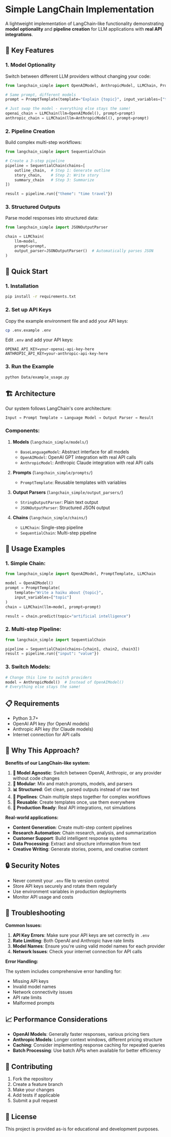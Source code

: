 # Simple LangChain Implementation

A lightweight implementation of LangChain-like functionality demonstrating **model optionality** and **pipeline creation** for LLM applications with **real API integrations**.

## 🎯 Key Features

### 1. **Model Optionality**

Switch between different LLM providers without changing your code:

```python
from langchain_simple import OpenAIModel, AnthropicModel, LLMChain, PromptTemplate

# Same prompt, different models
prompt = PromptTemplate(template="Explain {topic}", input_variables=["topic"])

# Just swap the model - everything else stays the same!
openai_chain = LLMChain(llm=OpenAIModel(), prompt=prompt)
anthropic_chain = LLMChain(llm=AnthropicModel(), prompt=prompt)
```

### 2. **Pipeline Creation**

Build complex multi-step workflows:

```python
from langchain_simple import SequentialChain

# Create a 3-step pipeline
pipeline = SequentialChain(chains=[
    outline_chain,  # Step 1: Generate outline
    story_chain,    # Step 2: Write story
    summary_chain   # Step 3: Summarize
])

result = pipeline.run({"theme": "time travel"})
```

### 3. **Structured Outputs**

Parse model responses into structured data:

```python
from langchain_simple import JSONOutputParser

chain = LLMChain(
    llm=model,
    prompt=prompt,
    output_parser=JSONOutputParser()  # Automatically parses JSON
)
```

## 🚀 Quick Start

### 1. **Installation**

```bash
pip install -r requirements.txt
```

### 2. **Set up API Keys**

Copy the example environment file and add your API keys:

```bash
cp .env.example .env
```

Edit `.env` and add your API keys:

```
OPENAI_API_KEY=your-openai-api-key-here
ANTHROPIC_API_KEY=your-anthropic-api-key-here
```

### 3. **Run the Example**

```bash
python Data/example_usage.py
```

## 🏗️ Architecture

Our system follows LangChain's core architecture:

```
Input → Prompt Template → Language Model → Output Parser → Result
```

### Components:

1. **Models** (`langchain_simple/models/`)

   - `BaseLanguageModel`: Abstract interface for all models
   - `OpenAIModel`: OpenAI GPT integration with real API calls
   - `AnthropicModel`: Anthropic Claude integration with real API calls

2. **Prompts** (`langchain_simple/prompts/`)

   - `PromptTemplate`: Reusable templates with variables

3. **Output Parsers** (`langchain_simple/output_parsers/`)

   - `StringOutputParser`: Plain text output
   - `JSONOutputParser`: Structured JSON output

4. **Chains** (`langchain_simple/chains/`)
   - `LLMChain`: Single-step pipeline
   - `SequentialChain`: Multi-step pipeline

## 🔧 Usage Examples

### 1. **Simple Chain:**

```python
from langchain_simple import OpenAIModel, PromptTemplate, LLMChain

model = OpenAIModel()
prompt = PromptTemplate(
    template="Write a haiku about {topic}",
    input_variables=["topic"]
)
chain = LLMChain(llm=model, prompt=prompt)

result = chain.predict(topic="artificial intelligence")
```

### 2. **Multi-step Pipeline:**

```python
from langchain_simple import SequentialChain

pipeline = SequentialChain(chains=[chain1, chain2, chain3])
result = pipeline.run({"input": "value"})
```

### 3. **Switch Models:**

```python
# Change this line to switch providers
model = AnthropicModel()  # Instead of OpenAIModel()
# Everything else stays the same!
```

## 📋 Requirements

- Python 3.7+
- OpenAI API key (for OpenAI models)
- Anthropic API key (for Claude models)
- Internet connection for API calls

## 🔧 Why This Approach?

**Benefits of our LangChain-like system:**

1. **🔄 Model Agnostic**: Switch between OpenAI, Anthropic, or any provider without code changes
2. **🧩 Modular**: Mix and match prompts, models, and parsers
3. **📊 Structured**: Get clean, parsed outputs instead of raw text
4. **🔗 Pipelines**: Chain multiple steps together for complex workflows
5. **🎯 Reusable**: Create templates once, use them everywhere
6. **🚀 Production Ready**: Real API integrations, not simulations

**Real-world applications:**

- **Content Generation**: Create multi-step content pipelines
- **Research Automation**: Chain research, analysis, and summarization
- **Customer Support**: Build intelligent response systems
- **Data Processing**: Extract and structure information from text
- **Creative Writing**: Generate stories, poems, and creative content

## 🔒 Security Notes

- Never commit your `.env` file to version control
- Store API keys securely and rotate them regularly
- Use environment variables in production deployments
- Monitor API usage and costs

## 🐛 Troubleshooting

**Common Issues:**

1. **API Key Errors**: Make sure your API keys are set correctly in `.env`
2. **Rate Limiting**: Both OpenAI and Anthropic have rate limits
3. **Model Names**: Ensure you're using valid model names for each provider
4. **Network Issues**: Check your internet connection for API calls

**Error Handling:**

The system includes comprehensive error handling for:

- Missing API keys
- Invalid model names
- Network connectivity issues
- API rate limits
- Malformed prompts

## 📈 Performance Considerations

- **OpenAI Models**: Generally faster responses, various pricing tiers
- **Anthropic Models**: Longer context windows, different pricing structure
- **Caching**: Consider implementing response caching for repeated queries
- **Batch Processing**: Use batch APIs when available for better efficiency

## 🤝 Contributing

1. Fork the repository
2. Create a feature branch
3. Make your changes
4. Add tests if applicable
5. Submit a pull request

## 📄 License

This project is provided as-is for educational and development purposes.
